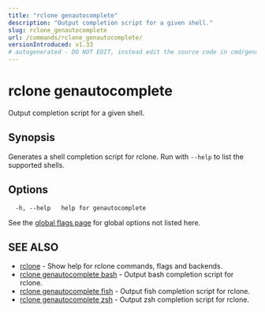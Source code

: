 ```yaml
---
title: "rclone genautocomplete"
description: "Output completion script for a given shell."
slug: rclone_genautocomplete
url: /commands/rclone_genautocomplete/
versionIntroduced: v1.33
# autogenerated - DO NOT EDIT, instead edit the source code in cmd/genautocomplete/ and as part of making a release run "make commanddocs"
---
```

# rclone genautocomplete

Output completion script for a given shell.

## Synopsis


Generates a shell completion script for rclone.
Run with `--help` to list the supported shells.


## Options

```
  -h, --help   help for genautocomplete
```

See the [global flags page](/flags/) for global options not listed here.

## SEE ALSO

* [rclone](/commands/rclone/)	 - Show help for rclone commands, flags and backends.
* [rclone genautocomplete bash](/commands/rclone_genautocomplete_bash/)	 - Output bash completion script for rclone.
* [rclone genautocomplete fish](/commands/rclone_genautocomplete_fish/)	 - Output fish completion script for rclone.
* [rclone genautocomplete zsh](/commands/rclone_genautocomplete_zsh/)	 - Output zsh completion script for rclone.

